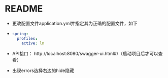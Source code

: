 # README

+ 更改配置文件application.yml并指定其为正确的配置文件，如下

+ ~~~yml
  spring:
    profiles:
      active: ln
  ~~~

+ API接口： http://localhost:8080/swagger-ui.html#/（启动项目后才可以查看）
+ 出现errors选择右边的hide隐藏